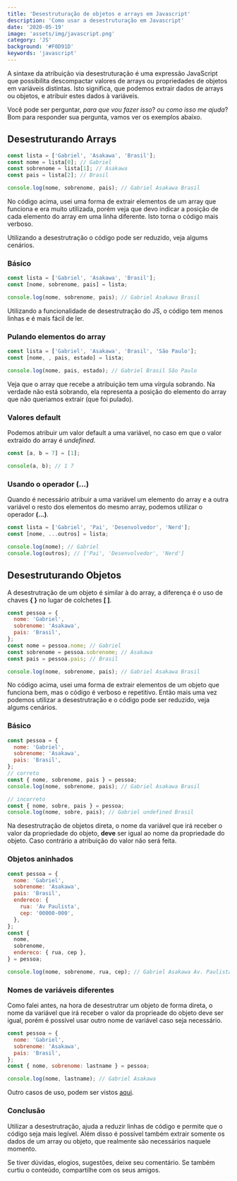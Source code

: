 ```yaml
---
title: 'Desestruturação de objetos e arrays em Javascript'
description: 'Como usar a desestruturação em Javascript'
date: '2020-05-19'
image: 'assets/img/javascript.png'
category: 'JS'
background: '#F0D91D'
keywords: 'javascript'
---
```


A sintaxe da atribuição via desestruturação é uma expressão JavaScript que possibilita descompactar valores de arrays ou propriedades de objetos em variáveis distintas. Isto significa, que podemos extrair dados de arrays ou objetos, e atribuir estes dados à variáveis.

Você pode ser perguntar, _para que vou fazer isso_? _ou como isso me ajuda_? Bom para responder sua pergunta, vamos ver os exemplos abaixo.

## Desestruturando Arrays

```javascript
const lista = ['Gabriel', 'Asakawa', 'Brasil'];
const nome = lista[0]; // Gabriel
const sobrenome = lista[1]; // Asakawa
const pais = lista[2]; // Brasil

console.log(nome, sobrenome, pais); // Gabriel Asakawa Brasil
```

No código acima, usei uma forma de extrair elementos de um array que funciona e era muito utilizada, porém veja que devo indicar a posição de cada elemento do array em uma linha diferente. Isto torna o código mais verboso.

Utilizando a desestrutração o código pode ser reduzido, veja algums cenários.

### Básico

```javascript
const lista = ['Gabriel', 'Asakawa', 'Brasil'];
const [nome, sobrenome, pais] = lista;

console.log(nome, sobrenome, pais); // Gabriel Asakawa Brasil
```

Utilizando a funcionalidade de desestrutração do JS, o código tem menos linhas e é mais fácil de ler.

### Pulando elementos do array

```javascript
const lista = ['Gabriel', 'Asakawa', 'Brasil', 'São Paulo'];
const [nome, , pais, estado] = lista;

console.log(nome, pais, estado); // Gabriel Brasil São Paulo
```

Veja que o array que recebe a atribuição tem uma vírgula sobrando. Na verdade não está sobrando, ela representa a posição do elemento do array que não queriamos extrair (que foi pulado).

### Valores default

Podemos atribuir um valor default a uma variável, no caso em que o valor extraído do array é _undefined_.

```javascript
const [a, b = 7] = [1];

console(a, b); // 1 7
```

### Usando o operador (...)

Quando é necessário atribuir a uma variável um elemento do array e a outra variável o resto dos elementos do mesmo array, podemos utilizar o operador **(...)**.

```javascript
const lista = ['Gabriel', 'Pai', 'Desenvolvedor', 'Nerd'];
const [nome, ...outros] = lista;

console.log(nome); // Gabriel
console.log(outros); // ['Pai', 'Desenvolvedor', 'Nerd']
```

## Desestruturando Objetos

A desestrutração de um objeto é similar à do array, a diferença é o uso de chaves **{ }** no lugar de colchetes **[ ]**.

```javascript
const pessoa = {
  nome: 'Gabriel',
  sobrenome: 'Asakawa',
  pais: 'Brasil',
};
const nome = pessoa.nome; // Gabriel
const sobrenome = pessoa.sobrenome; // Asakawa
const pais = pessoa.pais; // Brasil

console.log(nome, sobrenome, pais); // Gabriel Asakawa Brasil
```

No código acima, usei uma forma de extrair elementos de um objeto que funciona bem, mas o código é verboso e repetitivo. Então mais uma vez podemos utilizar a desestrutração e o código pode ser reduzido, veja algums cenários.

### Básico

```javascript
const pessoa = {
  nome: 'Gabriel',
  sobrenome: 'Asakawa',
  pais: 'Brasil',
};
// correto
const { nome, sobrenome, pais } = pessoa;
console.log(nome, sobrenome, pais); // Gabriel Asakawa Brasil

// incorreto
const { nome, sobre, pais } = pessoa;
console.log(nome, sobre, pais); // Gabriel undefined Brasil
```

Na desestrutração de objetos direta, o nome da variável que irá receber o valor da propriedade do objeto, **deve** ser igual ao nome da propriedade do objeto. Caso contrário a atribuição do valor não será feita.

### Objetos aninhados

```javascript
const pessoa = {
  nome: 'Gabriel',
  sobrenome: 'Asakawa',
  pais: 'Brasil',
  endereco: {
    rua: 'Av Paulista',
    cep: '00000-000',
  },
};
const {
  nome,
  sobrenome,
  endereco: { rua, cep },
} = pessoa;

console.log(nome, sobrenome, rua, cep); // Gabriel Asakawa Av. Paulista 00000-000
```

### Nomes de variáveis diferentes

Como falei antes, na hora de desestrutrar um objeto de forma direta, o nome da variável que irá receber o valor da proprieade do objeto deve ser igual, porém é possível usar outro nome de variável caso seja necessário.

```javascript
const pessoa = {
  nome: 'Gabriel',
  sobrenome: 'Asakawa',
  pais: 'Brasil',
};
const { nome, sobrenome: lastname } = pessoa;

console.log(nome, lastname); // Gabriel Asakawa
```

Outro casos de uso, podem ser vistos [aqui](https://developer.mozilla.org/en-US/docs/Web/JavaScript/Reference/Operators/Destructuring_assignment).

### Conclusão

Utilizar a desestrutração, ajuda a reduzir linhas de código e permite que o código seja mais legível. Além disso é possível também extrair somente os dados de um array ou objeto, que realmente são necessários naquele momento.

Se tiver dúvidas, elogios, sugestões, deixe seu comentário. Se também curtiu o conteúdo, compartilhe com os seus amigos.
